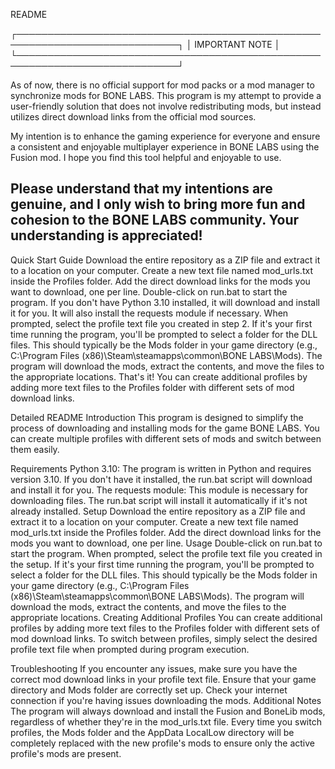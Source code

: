 README

┌────────────────────────────────────────────────────────────────────────────┐
│                              IMPORTANT NOTE                                │
└────────────────────────────────────────────────────────────────────────────┘

As of now, there is no official support for mod packs or a mod manager to
synchronize mods for BONE LABS. This program is my attempt to provide a
user-friendly solution that does not involve redistributing mods, but
instead utilizes direct download links from the official mod sources.

My intention is to enhance the gaming experience for everyone and ensure a
consistent and enjoyable multiplayer experience in BONE LABS using the Fusion
mod. I hope you find this tool helpful and enjoyable to use.

Please understand that my intentions are genuine, and I only wish to bring
more fun and cohesion to the BONE LABS community. Your understanding is
appreciated!
---

Quick Start Guide
Download the entire repository as a ZIP file and extract it to a location on your computer.
Create a new text file named mod_urls.txt inside the Profiles folder. Add the direct download links for the mods you want to download, one per line.
Double-click on run.bat to start the program. If you don't have Python 3.10 installed, it will download and install it for you. It will also install the requests module if necessary.
When prompted, select the profile text file you created in step 2.
If it's your first time running the program, you'll be prompted to select a folder for the DLL files. This should typically be the Mods folder in your game directory (e.g., C:\Program Files (x86)\Steam\steamapps\common\BONE LABS\Mods).
The program will download the mods, extract the contents, and move the files to the appropriate locations.
That's it! You can create additional profiles by adding more text files to the Profiles folder with different sets of mod download links.

Detailed README
Introduction
This program is designed to simplify the process of downloading and installing mods for the game BONE LABS. You can create multiple profiles with different sets of mods and switch between them easily.

Requirements
Python 3.10: The program is written in Python and requires version 3.10. If you don't have it installed, the run.bat script will download and install it for you.
The requests module: This module is necessary for downloading files. The run.bat script will install it automatically if it's not already installed.
Setup
Download the entire repository as a ZIP file and extract it to a location on your computer.
Create a new text file named mod_urls.txt inside the Profiles folder. Add the direct download links for the mods you want to download, one per line.
Usage
Double-click on run.bat to start the program.
When prompted, select the profile text file you created in the setup.
If it's your first time running the program, you'll be prompted to select a folder for the DLL files. This should typically be the Mods folder in your game directory (e.g., C:\Program Files (x86)\Steam\steamapps\common\BONE LABS\Mods).
The program will download the mods, extract the contents, and move the files to the appropriate locations.
Creating Additional Profiles
You can create additional profiles by adding more text files to the Profiles folder with different sets of mod download links. To switch between profiles, simply select the desired profile text file when prompted during program execution.

Troubleshooting
If you encounter any issues, make sure you have the correct mod download links in your profile text file.
Ensure that your game directory and Mods folder are correctly set up.
Check your internet connection if you're having issues downloading the mods.
Additional Notes
The program will always download and install the Fusion and BoneLib mods, regardless of whether they're in the mod_urls.txt file.
Every time you switch profiles, the Mods folder and the AppData LocalLow directory will be completely replaced with the new profile's mods to ensure only the active profile's mods are present.